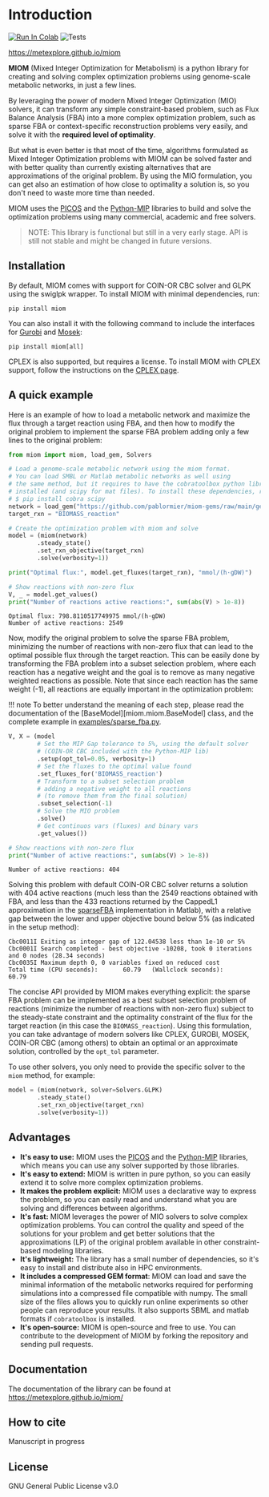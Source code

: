 # Introduction
[![Run In Colab](https://colab.research.google.com/assets/colab-badge.svg)](https://colab.research.google.com/drive/1JAOEHLlRCW8GziIpBqkFwJL2ha3OEOWJ?usp=sharing)
![Tests](https://github.com/metexplore/miom/actions/workflows/unit-tests.yml/badge.svg)

https://metexplore.github.io/miom

__MIOM__ (Mixed Integer Optimization for Metabolism) is a python library for creating and solving complex optimization problems using genome-scale metabolic networks, in just a few lines. 

By leveraging the power of modern Mixed Integer Optimization (MIO) solvers, it can transform any simple constraint-based problem, such as Flux Balance Analysis (FBA) into a more complex optimization problem, such as sparse FBA or context-specific reconstruction problems very easily, and solve it with the __required level of optimality__.

But what is even better is that most of the time, algorithms formulated as Mixed Integer Optimization problems with MIOM can be solved faster and with better quality than currently existing alternatives that are approximations of the original problem. By using the MIO formulation, you can get also an estimation of how close to optimality a solution is, so you don't need to waste more time than needed.

MIOM uses the [PICOS](https://picos-api.gitlab.io/picos/) and the [Python-MIP](https://www.python-mip.com/) libraries to build and solve the optimization problems using many commercial, academic and free solvers.

> NOTE: This library is functional but still in a very early stage. API is still not stable and might be changed in future versions.

## Installation

By default, MIOM comes with support for COIN-OR CBC solver and GLPK using the swiglpk wrapper. To install MIOM with minimal dependencies, run:

```
pip install miom
```

You can also install it with the following command to include the interfaces for [Gurobi](https://www.gurobi.com/downloads) and [Mosek](https://www.mosek.com/downloads/):

```
pip install miom[all]
```

CPLEX is also supported, but requires a license. To install MIOM with CPLEX support, follow the instructions on the [CPLEX page](https://www.ibm.com/docs/en/icos/12.8.0.0?topic=cplex-setting-up-python-api).


## A quick example

Here is an example of how to load a metabolic network and maximize the flux through a target reaction using FBA, and then how to modify the original problem to implement the sparse FBA problem adding only a few lines to the original problem:

```python
from miom import miom, load_gem, Solvers

# Load a genome-scale metabolic network using the miom format. 
# You can load SMBL or Matlab metabolic networks as well using 
# the same method, but it requires to have the cobratoolbox python library
# installed (and scipy for mat files). To install these dependencies, run:
# $ pip install cobra scipy
network = load_gem("https://github.com/pablormier/miom-gems/raw/main/gems/mus_musculus_iMM1865.miom")
target_rxn = "BIOMASS_reaction"

# Create the optimization problem with miom and solve
model = (miom(network)
        .steady_state()
        .set_rxn_objective(target_rxn)
        .solve(verbosity=1))

print("Optimal flux:", model.get_fluxes(target_rxn), "mmol/(h·gDW)")

# Show reactions with non-zero flux
V, _ = model.get_values()
print("Number of reactions active reactions:", sum(abs(V) > 1e-8))
```

```
Optimal flux: 798.8110517749975 mmol/(h·gDW)
Number of active reactions: 2549
```

Now, modify the original problem to solve the sparse FBA problem, minimizing the number of reactions with non-zero flux that can lead to the optimal possible flux through the target reaction. This can be easily done by transforming the FBA problem into a subset selection problem, where each reaction has a negative weight and the goal is to remove as many negative weighted reactions as possible. Note that since each reaction has the same weight (-1), all reactions are equally important in the optimization problem:

!!! note
    To better understand the meaning of each step, please read the documentation of the [BaseModel][miom.miom.BaseModel] class, and the complete example in [examples/sparse_fba.py](examples/sparse_fba).    
   

```python
V, X = (model
        # Set the MIP Gap tolerance to 5%, using the default solver
        # (COIN-OR CBC included with the Python-MIP lib)
        .setup(opt_tol=0.05, verbosity=1)
        # Set the fluxes to the optimal value found
        .set_fluxes_for('BIOMASS_reaction')
        # Transform to a subset selection problem
        # adding a negative weight to all reactions
        # (to remove them from the final solution)
        .subset_selection(-1)
        # Solve the MIO problem
        .solve()
        # Get continuos vars (fluxes) and binary vars
        .get_values())

# Show reactions with non-zero flux
print("Number of active reactions:", sum(abs(V) > 1e-8))
```

```
Number of active reactions: 404
```

Solving this problem with default COIN-OR CBC solver returns a solution with 404 active reactions (much less than the 2549 reactions obtained with FBA, and less than the 433 reactions returned by the CappedL1 approximation in the [sparseFBA](https://opencobra.github.io/cobratoolbox/stable/modules/analysis/sparseFBA/index.html) implementation in Matlab), with a relative gap between the lower and upper objective bound below 5% (as indicated in the setup method):

```
Cbc0011I Exiting as integer gap of 122.04538 less than 1e-10 or 5%
Cbc0001I Search completed - best objective -10208, took 0 iterations and 0 nodes (28.34 seconds)
Cbc0035I Maximum depth 0, 0 variables fixed on reduced cost
Total time (CPU seconds):       60.79   (Wallclock seconds):       60.79
```

The concise API provided by MIOM makes everything explicit: the sparse FBA problem can be implemented as a best subset selection problem of reactions (minimize the number of reactions with non-zero flux)
subject to the steady-state constraint and the optimality constraint of the flux for the target
reaction (in this case the `BIOMASS_reaction`). Using this formulation, you can take advantage of
modern solvers like CPLEX, GUROBI, MOSEK, COIN-OR CBC (among others) to obtain an optimal or an
approximate solution, controlled by the `opt_tol` parameter.

To use other solvers, you only need to provide the specific solver to the `miom` method, for example:

```python
model = (miom(network, solver=Solvers.GLPK)
        .steady_state()
        .set_rxn_objective(target_rxn)
        .solve(verbosity=1))
```

## Advantages

* __It's easy to use:__ MIOM uses the [PICOS](https://picos-api.gitlab.io/picos/) and the [Python-MIP](https://www.python-mip.com/) libraries, which means you can use any solver supported by those libraries.
* __It's easy to extend:__ MIOM is written in pure python, so you can easily extend it to solve more complex optimization problems.
* __It makes the problem explicit:__ MIOM uses a declarative way to express the problem, so you can easily read and understand what you are solving and differences between algorithms.
* __It's fast:__ MIOM leverages the power of MIO solvers to solve complex optimization problems. You can control the quality and speed of the solutions for your problem and get better solutions that the approximations (LP) of the original problem available in other constraint-based modeling libraries.
* __It's lightweight:__ The library has a small number of dependencies, so it's easy to install and distribute also in HPC environments.
* __It includes a compressed GEM format__: MIOM can load and save the minimal information of the metabolic networks required for performing simulations into a compressed file compatible with numpy. The small size of the files allows you to quickly run online experiments so other people can reproduce your results. It also supports SBML and matlab formats if `cobratoolbox` is installed.
* __It's open-source:__ MIOM is open-source and free to use. You can contribute to the development of MIOM by forking the repository and sending pull requests.

## Documentation

The documentation of the library can be found at https://metexplore.github.io/miom/

## How to cite

Manuscript in progress

## License

GNU General Public License v3.0
